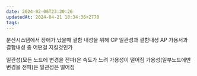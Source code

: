 ```yaml
---
date: 2024-02-06T23:20:26
updatedAt: 2024-04-21 18:34:36+2770
tags: 
---
```

분산시스템에서 장애가 났을때
결함 내성을 위해 
CP 일관성과 결함내셩
AP 가용서과 결함내성
중 어떤걸 지킬것인가

일관성(모든 노드에 변경을 전파)은 속도가 느려 가용성이 떨어짐
가용성(일부노드에만 변경을 전파)은 일관성은 떨어짐